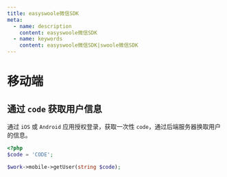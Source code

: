 ```yaml
---
title: easyswoole微信SDK
meta:
  - name: description
    content: easyswoole微信SDK
  - name: keywords
    content: easyswoole微信SDK|swoole微信SDK
---
```


# 移动端

## 通过 `code` 获取用户信息

通过 `iOS` 或 `Android` 应用授权登录，获取一次性 `code`，通过后端服务器换取用户的信息。

```php
<?php
$code = 'CODE';

$work->mobile->getUser(string $code);
```